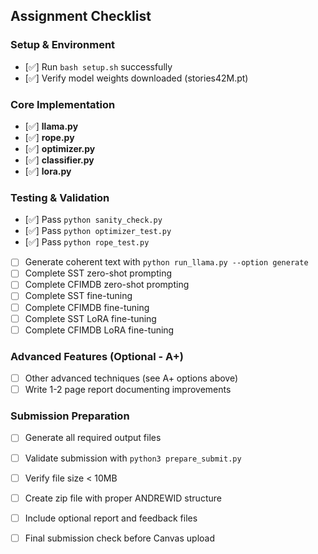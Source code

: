 
## Assignment Checklist

### Setup & Environment
- [✅] Run `bash setup.sh` successfully
- [✅] Verify model weights downloaded (stories42M.pt)

### Core Implementation
- [✅] **llama.py**
- [✅] **rope.py**
- [✅] **optimizer.py**
- [✅] **classifier.py**
- [✅] **lora.py**

### Testing & Validation
- [✅] Pass `python sanity_check.py`
- [✅] Pass `python optimizer_test.py` 
- [✅] Pass `python rope_test.py` 
- [ ] Generate coherent text with `python run_llama.py --option generate`
- [ ] Complete SST zero-shot prompting
- [ ] Complete CFIMDB zero-shot prompting  
- [ ] Complete SST fine-tuning
- [ ] Complete CFIMDB fine-tuning
- [ ] Complete SST LoRA fine-tuning
- [ ] Complete CFIMDB LoRA fine-tuning

### Advanced Features (Optional - A+)
- [ ] Other advanced techniques (see A+ options above)
- [ ] Write 1-2 page report documenting improvements

### Submission Preparation
- [ ] Generate all required output files
- [ ] Validate submission with `python3 prepare_submit.py`
- [ ] Verify file size < 10MB
- [ ] Create zip file with proper ANDREWID structure
- [ ] Include optional report and feedback files
- [ ] Final submission check before Canvas upload
  

